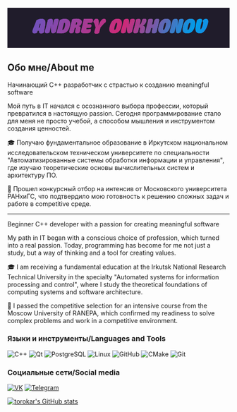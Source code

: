 [![Header ](https://github.com/torokar/torokar/blob/main/assets/download.gif)](https://m.vk.com/bollars)

## Обо мне/About me

Начинающий C++ разработчик с страстью к созданию meaningful software

Мой путь в IT начался с осознанного выбора профессии, который превратился в настоящую passion. Сегодня программирование стало для меня не просто учебой, а способом мышления и инструментом создания ценностей.

🎓 Получаю фундаментальное образование в Иркутском национальном исследовательском техническом университете по специальности "Автоматизированные системы обработки информации и управления", где изучаю теоретические основы вычислительных систем и архитектуру ПО.

🚀 Прошел конкурсный отбор на интенсив от Московского университета РАНхиГС, что подтвердило мою готовность к решению сложных задач и работе в competitive среде.

------------------------------------------------------------------------------------------

Beginner C++ developer with a passion for creating meaningful software

My path in IT began with a conscious choice of profession, which turned into a real passion. Today, programming has become for me not just a study, but a way of thinking and a tool for creating values.

🎓 I am receiving a fundamental education at the Irkutsk National Research Technical University in the specialty "Automated systems for information processing and control", where I study the theoretical foundations of computing systems and software architecture.

🚀 I passed the competitive selection for an intensive course from the Moscow University of RANEPA, which confirmed my readiness to solve complex problems and work in a competitive environment.


### Языки и инструменты/Languages and Tools

![C++](https://img.shields.io/badge/C++-00599C?style=for-the-badge&logo=c%2B%2B&logoColor=white)
![Qt](https://img.shields.io/badge/Qt-41CD52?style=for-the-badge&logo=qt&logoColor=white)
![PostgreSQL](https://img.shields.io/badge/PostgreSQL-4169E1?style=for-the-badge&logo=postgresql&logoColor=white)
![Linux](https://img.shields.io/badge/Linux-FCC624?style=for-the-badge&logo=linux&logoColor=black)
![GitHub](https://img.shields.io/badge/GitHub-181717?style=for-the-badge&logo=github&logoColor=white)
![CMake](https://img.shields.io/badge/CMake-064F8C?style=for-the-badge&logo=cmake&logoColor=white)
![Git](https://img.shields.io/badge/Git-F05032?style=for-the-badge&logo=git&logoColor=white)

### Социальные сети/Social media

[![VK](https://img.shields.io/badge/VK-0077FF?style=for-the-badge&logo=vk&logoColor=white)](https://m.vk.com/bollars)
[![Telegram](https://img.shields.io/badge/Telegram-26A5E4?style=for-the-badge&logo=telegram&logoColor=white)](https://t.me/bollars)

[![torokar's GitHub stats](https://github-readme-stats.vercel.app/api?username=torokar&show_icons=true)](https://github.com/torokar/github-readme-stats)
